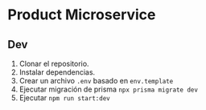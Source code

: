 # Product Microservice



## Dev

1. Clonar el repositorio.
2. Instalar dependencias.
3. Crear un archivo `.env` basado en `env.template`
4. Ejecutar migración de prisma `npx prisma migrate dev`
5. Ejecutar `npm run start:dev`